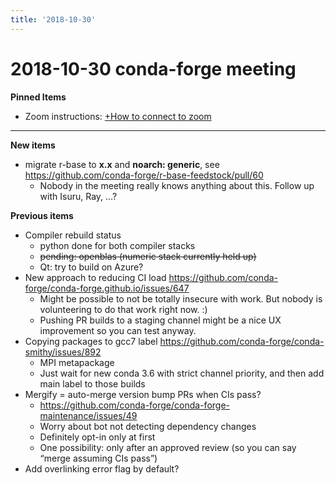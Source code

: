 ```yaml
---
title: '2018-10-30'
---
```

# 2018-10-30 conda-forge meeting
**Pinned Items**

- Zoom instructions: [+How to connect to zoom](https://paper.dropbox.com/doc/How-to-connect-to-zoom-odl94oveHyiRv6UqTtZE5) 
----------

**New items**

- migrate r-base to **x.x** and **noarch: generic**, see https://github.com/conda-forge/r-base-feedstock/pull/60
    - Nobody in the meeting really knows anything about this. Follow up with Isuru, Ray, …?

**Previous items**

- Compiler rebuild status
    - python done for both compiler stacks
    - ~~pending: openblas (numeric stack currently held up)~~
    - Qt: try to build on Azure?
- New approach to reducing CI load https://github.com/conda-forge/conda-forge.github.io/issues/647
    - Might be possible to not be totally insecure with work. But nobody is volunteering to do that work right now. :)
    - Pushing PR builds to a staging channel might be a nice UX improvement so you can test anyway.
- Copying packages to gcc7 label https://github.com/conda-forge/conda-smithy/issues/892
    - MPI metapackage
    - Just wait for new conda 3.6 with strict channel priority, and then add main label to those builds
- Mergify = auto-merge version bump PRs when CIs pass?
    - https://github.com/conda-forge/conda-forge-maintenance/issues/49
    - Worry about bot not detecting dependency changes
    - Definitely opt-in only at first
    - One possibility: only after an approved review (so you can say “merge assuming CIs pass”)
- Add overlinking error flag by default?


